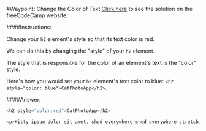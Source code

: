 #Waypoint: Change the Color of Text
<a href="http://freecodecamp.com/challenges/Waypoint:%20Change%20the%20Color%20of%20Text?solution=%3Ch2%20style%3D%22color%3Ared%22%3ECatPhotoApp%3C%2Fh2%3E%0A%0A%3Cp%3EKitty%20ipsum%20dolor%20sit%20amet%2C%20shed%20everywhere%20shed%20everywhere%20stretching%20attack%20your%20ankles%20chase%20the%20red%20dot%2C%20hairball%20run%20catnip%20eat%20the%20grass%20sniff.%3C%2Fp%3E%0A" target="_blank">Click here</a> to see the solution on the freeCodeCamp website.


####Instructions:
<p class="wrappable negative-10">Change your <code>h2</code> element&apos;s style so that its text color is red.</p><p class="wrappable negative-10">We can do this by changing the &quot;style&quot; of your <code>h2</code> element.</p><p class="wrappable negative-10">The style that is responsible for the color of an element&apos;s text is the &quot;color&quot; style.</p><p class="wrappable negative-10">Here&apos;s how you would set your <code>h2</code> element&apos;s text color to blue: <code>&lt;h2 style=&quot;color: blue&quot;&gt;CatPhotoApp&lt;/h2&gt;</code>.</p><div class="negative-bottom-margin-30"></div>


####Answer:
```javascript
<h2 style="color:red">CatPhotoApp</h2>

<p>Kitty ipsum dolor sit amet, shed everywhere shed everywhere stretching attack your ankles chase the red dot, hairball run catnip eat the grass sniff.</p>

```